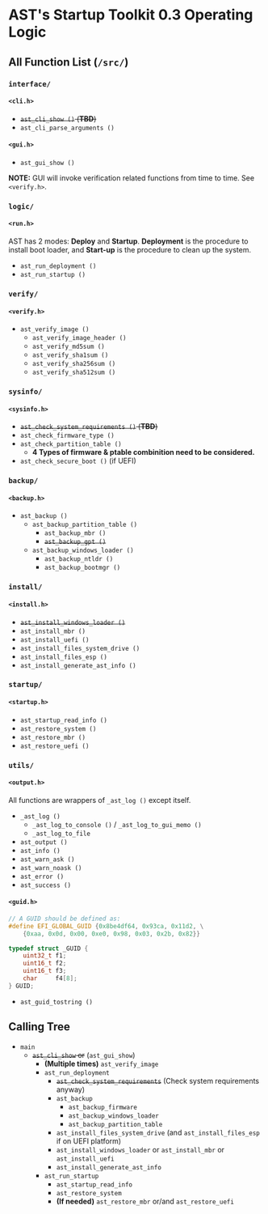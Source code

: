 # AST's Startup Toolkit 0.3 Operating Logic

## All Function List (`/src/`)

### `interface/`

#### `<cli.h>`

- ~~`ast_cli_show ()` (**TBD**)~~
- `ast_cli_parse_arguments ()`

#### `<gui.h>`

- `ast_gui_show ()`

**NOTE:** GUI will invoke verification related functions from time to time. See `<verify.h>`.

### `logic/`

#### `<run.h>`

AST has 2 modes: **Deploy** and **Startup**. **Deployment** is the procedure to install boot loader, and **Start-up** is the procedure to clean up the system.

- `ast_run_deployment ()`
- `ast_run_startup ()`

### `verify/`

#### `<verify.h>`

- `ast_verify_image ()`
  - `ast_verify_image_header ()`
  - `ast_verify_md5sum ()`
  - `ast_verify_sha1sum ()`
  - `ast_verify_sha256sum ()`
  - `ast_verify_sha512sum ()`

### `sysinfo/`

#### `<sysinfo.h>`

- ~~`ast_check_system_requirements ()` (**TBD**)~~
- `ast_check_firmware_type ()`
- `ast_check_partition_table ()`
  - **4 Types of firmware & ptable combinition need to be considered.**
- `ast_check_secure_boot ()` (if UEFI)

### `backup/`

#### `<backup.h>`

- `ast_backup ()`
  - `ast_backup_partition_table ()`
    - `ast_backup_mbr ()`
    - ~~`ast_backup_gpt ()`~~
  - `ast_backup_windows_loader ()`
    - `ast_backup_ntldr ()`
    - `ast_backup_bootmgr ()`

### `install/`

#### `<install.h>`

- ~~`ast_install_windows_loader ()`~~
- `ast_install_mbr ()`
- `ast_install_uefi ()`
- `ast_install_files_system_drive ()`
- `ast_install_files_esp ()`
- `ast_install_generate_ast_info ()`

### `startup/`

#### `<startup.h>`

- `ast_startup_read_info ()`
- `ast_restore_system ()`
- `ast_restore_mbr ()`
- `ast_restore_uefi ()`

### `utils/`

#### `<output.h>`

All functions are wrappers of `_ast_log ()` except itself.

- `_ast_log ()`
  - `_ast_log_to_console ()` / `_ast_log_to_gui_memo ()`
  - `_ast_log_to_file`
- `ast_output ()`
- `ast_info ()`
- `ast_warn_ask ()`
- `ast_warn_noask ()`
- `ast_error ()`
- `ast_success ()`

#### `<guid.h>`

```c
// A GUID should be defined as:
#define EFI_GLOBAL_GUID {0x8be4df64, 0x93ca, 0x11d2, \
    {0xaa, 0x0d, 0x00, 0xe0, 0x98, 0x03, 0x2b, 0x82}}

typedef struct _GUID {
    uint32_t f1;
    uint16_t f2;
    uint16_t f3;
    char     f4[8];
} GUID;
```

- `ast_guid_tostring ()`

## Calling Tree

- `main`
  - ~~`ast_cli_show` or~~ (`ast_gui_show`)
    - **(Multiple times)** `ast_verify_image`
    - `ast_run_deployment`
      - ~~`ast_check_system_requirements`~~ (Check system requirements anyway)
      - `ast_backup`
        - `ast_backup_firmware`
        - `ast_backup_windows_loader`
        - `ast_backup_partition_table`
      - `ast_install_files_system_drive` (and `ast_install_files_esp` if on UEFI platform)
      - `ast_install_windows_loader` or `ast_install_mbr` or `ast_install_uefi`
      - `ast_install_generate_ast_info`
    - `ast_run_startup`
      - `ast_startup_read_info`
      - `ast_restore_system`
      - **(If needed)** `ast_restore_mbr` or/and `ast_restore_uefi`
